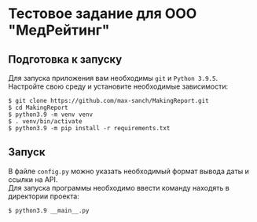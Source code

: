 # Тестовое задание для ООО "МедРейтинг"


## Подготовка к запуску

Для запуска приложения вам необходимы `git` и `Python 3.9.5`. 
<br>
Настройте свою среду и установите необходимые зависимости:

    $ git clone https://github.com/max-sanch/MakingReport.git
    $ cd MakingReport
    $ python3.9 -m venv venv
    $ . venv/bin/activate
    $ python3.9 -m pip install -r requirements.txt

## Запуск

В файле `config.py` можно указать необходимый формат вывода даты и ссылки на API.
<br>
Для запуска программы необходимо ввести команду находять в директории проекта:

    $ python3.9 __main__.py
